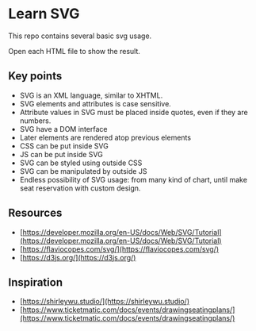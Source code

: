 # Learn SVG

This repo contains several basic svg usage.

Open each HTML file to show the result.

## Key points
-  SVG is an XML language, similar to XHTML.
-  SVG elements and attributes is case sensitive.
-  Attribute values in SVG must be placed inside quotes, even if they are numbers.
-  SVG have a DOM interface
-  Later elements are rendered atop previous elements
-  CSS can be put inside SVG
-  JS can be put inside SVG
-  SVG can be styled using outside CSS
-  SVG can be manipulated by outside JS
-  Endless possibility of SVG usage: from many kind of chart, until make seat
   reservation with custom design.

## Resources
- [https://developer.mozilla.org/en-US/docs/Web/SVG/Tutorial](https://developer.mozilla.org/en-US/docs/Web/SVG/Tutorial)
- [https://flaviocopes.com/svg/](https://flaviocopes.com/svg/)
- [https://d3js.org/](https://d3js.org/)

## Inspiration
- [https://shirleywu.studio/](https://shirleywu.studio/)
- [https://www.ticketmatic.com/docs/events/drawingseatingplans/](https://www.ticketmatic.com/docs/events/drawingseatingplans/)
